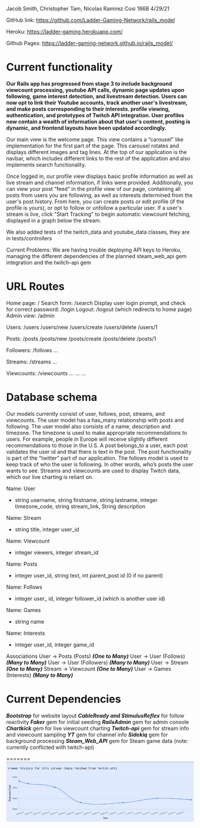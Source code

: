 Jacob Smith, Christopher Tam, Nicolas Ramirez
Cosi 166B
4/29/21

GitHub link: https://github.com/Ladder-Gaming-Network/rails_model

Heroku: https://ladder-gaming.herokuapp.com/

Github Pages:  https://ladder-gaming-network.github.io/rails_model/

# Current functionality

**Our Rails app has progressed from stage 3 to include background viewcount processing, youtube API calls, dynamic page updates upon following, game interest detection, and livestream detection. Users can now opt to link their Youtube accounts, track another user's livestream, and make posts corresponding to their interests. profile viewing, authentication, and prototypes of Twitch API integration. User profiles now contain a wealth of information about that user's content, posting is dynamic, and frontend layouts have been updated accordingly.**

Our main view is the welcome page. This view contains a “carousel” like implementation for the first part of the page. This carousel rotates and displays different images and tag lines. At the top of our application is the navbar, which includes different links to the rest of the application and also implements search functionality.

Once logged in, our profile view displays basic profile information as well as live stream and channel information, if links were provided. Additionally, you can view your post “feed” in the profile view of our page, containing all posts from users you are following, as well as interests determined from the user's post history. From here, you can create posts or edit profile (if the profile is yours), or opt to follow or unfollow a particular user. If a user's stream is live, click "Start Tracking" to begin automatic viewcount fetching, displayed in a graph below the stream.

We also added tests of the twitch_data and youtube_data classes, they are in tests/controllers

Current Problems: We are having trouble deploying API keys to Heroku, managing the different dependencies of the planned steam_web_api gem integration and the twitch-api gem


# URL Routes

Home page: /
Search form: /search
Display user login prompt, and check for correct password: /login
Logout: /logout (which redirects to home page)
Admin view: /admin

Users: /users
/users/new
/users/create
/users/delete
/users/1

Posts: /posts
/posts/new
/posts/create
/posts/delete
/posts/1

Followers: /follows
...

Streams: /streams
...

Viewcounts: /viewcounts
...
...
...

# Database schema

Our models currently consist of user, follows, post, streams, and viewcounts. The user model has a has_many relationship with posts and following. The user model also consists of a name, description and timezone. The timezone is used to make appropriate recommendations to users. For example, people in Europe will receive slightly different recommendations to those in the U.S. A post belongs_to a user, each post validates the user id and that there is text in the post. The post functionality is part of the “twitter” part of our application. The follows model is used to keep track of who the user is following. In other words, who’s posts the user wants to see. Streams and viewcounts are used to display Twitch data, which our live charting is reliant on.

Name: User

- string username, string firstname, string lastname, integer timezone_code, string stream_link, String description

Name: Stream

- string title, integer user_id

Name: Viewcount

- integer viewers, integer stream_id

Name: Posts

- integer user_id, string text, int parent_post id (0 if no parent)

Name: Follows

- integer user_ id, integer follower_id (which is another user id)

Name: Games

- string name

Name: Interests

- integer user_id, integer game_id

Associations
User -> Posts (Posts) **_(One to Many)_**
User -> User (Follows) **_(Many to Many)_**
User -> User (Followers) **_(Many to Many)_**
User -> Stream **_(One to Many)_**
Stream -> Viewcount **_(One to Many)_**
User -> Games (Interests) **_(Many to Many)_**

# Current Dependencies

**_Bootstrap_** for website layout
**_CableReady and StimulusReflex_** for follow reactivity
**_Faker_** gem for initial seeding
**_RailsAdmin_** gem for admin console
**_Chartkick_** gem for live viewcount charting
**_Twitch-api_** gem for stream info and viewcount sampling
**_YT_** gem for channel info
**_Sidekiq_** gem for background processing
**_Steam_Web_API_** gem for Steam game data (note: currently conflicted with twitch-api)

=======
![chart_example](images/chart_example.png)
